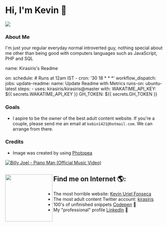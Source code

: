 # Hi, I'm Kevin 👋

<img src="https://befreebucket.s3.us-east-2.amazonaws.com/beFree-5fc1c2a00cb53d0017972145-kebin1421-hotmail-com-1616110301064.png">

### About Me
I'm just your regular everyday normal introverted guy, nothing special about me other than being good with computers languages such as JavaScript, PHP and SQL

<!--START_SECTION:waka-->
name: Kirasiris's Readme

on:
  schedule:
    # Runs at 12am IST
    - cron: '30 18 * * *'
  workflow_dispatch:
jobs:
  update-readme:
    name: Update Readme with Metrics
    runs-on: ubuntu-latest
    steps:
      - uses: kirasiris/kirasiris@master
        with:
          WAKATIME_API_KEY: ${{ secrets.WAKATIME_API_KEY }}
          GH_TOKEN: ${{ secrets.GH_TOKEN }}
<!--END_SECTION:waka-->

### Goals
- I aspire to be the owner of the best adult content website. If you're a couple, please send me an email at `kebin1421@hotmail.com`. We can arrange from there.

### Credits
- Image was created by using <a href="https://www.photopea.com/" rel="nofollow" target="_blank">Photopea</a>

[![Billy Joel - Piano Man (Official Music Video)](http://img.youtube.com/vi/gxEPV4kolz0/0.jpg)](http://www.youtube.com/watch?v=gxEPV4kolz0 "Billy Joel - Piano Man (Official Music Video)")


## Find me on Internet 🌎: <a href="https://github.com/kirasiris" rel="nofollow" target="_blank"><img align="left" width="150" height="150" src="https://avatars.githubusercontent.com/u/11566280?s=460&v=4"></a>
- The most horrible website: <a href="https://kevinurielfonseca.com"  rel="nofollow" target="_blank">Kevin Uriel Fonseca</a>
- The most adult content Twitter account: <a href="https://twitter.com/kirasiris" rel="nofollow" target="_blank">kirasiris</a>
- 100's of unfinished snippets <a href="https://codepen.io/kirasiris" rel="nofollow" target="_blank"> Codepen</a> 🏓
- My "professional" profile <a href="https://www.linkedin.com/in/kevin-fonseca-92266716b" rel="nofollow" target="_blank">LinkedIn</a> 💼
